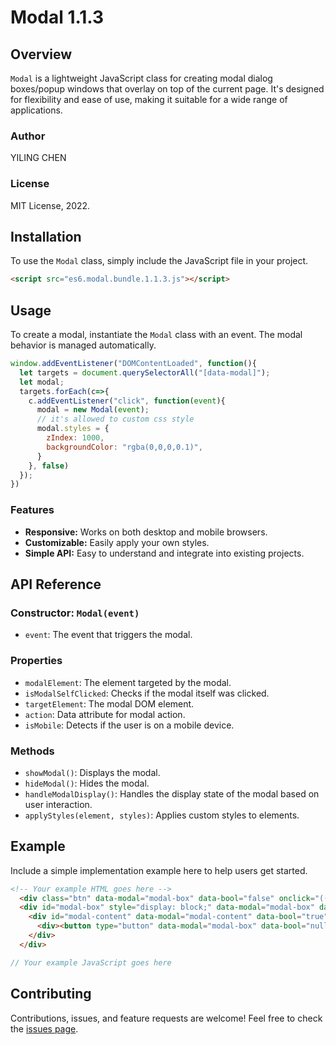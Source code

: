 
# Modal 1.1.3

## Overview
`Modal` is a lightweight JavaScript class for creating modal dialog boxes/popup windows that overlay on top of the current page. It's designed for flexibility and ease of use, making it suitable for a wide range of applications.

### Author
YILING CHEN

### License
MIT License, 2022.

## Installation

To use the `Modal` class, simply include the JavaScript file in your project.

```html
<script src="es6.modal.bundle.1.1.3.js"></script>
```

## Usage

To create a modal, instantiate the `Modal` class with an event. The modal behavior is managed automatically.

```javascript
window.addEventListener("DOMContentLoaded", function(){
  let targets = document.querySelectorAll("[data-modal]");
  let modal;
  targets.forEach(c=>{
    c.addEventListener("click", function(event){
      modal = new Modal(event);
      // it's allowed to custom css style
      modal.styles = {
        zIndex: 1000,
        backgroundColor: "rgba(0,0,0,0.1)",
      }
    }, false)
  });
})
```

### Features

- **Responsive:** Works on both desktop and mobile browsers.
- **Customizable:** Easily apply your own styles.
- **Simple API:** Easy to understand and integrate into existing projects.

## API Reference

### Constructor: `Modal(event)`

- `event`: The event that triggers the modal.

### Properties

- `modalElement`: The element targeted by the modal.
- `isModalSelfClicked`: Checks if the modal itself was clicked.
- `targetElement`: The modal DOM element.
- `action`: Data attribute for modal action.
- `isMobile`: Detects if the user is on a mobile device.

### Methods

- `showModal()`: Displays the modal.
- `hideModal()`: Hides the modal.
- `handleModalDisplay()`: Handles the display state of the modal based on user interaction.
- `applyStyles(element, styles)`: Applies custom styles to elements.

## Example

Include a simple implementation example here to help users get started.

```html
<!-- Your example HTML goes here -->
  <div class="btn" data-modal="modal-box" data-bool="false" onclick="(()=>{console.log(this)})();">點我出現屏障</div>
  <div id="modal-box" style="display: block;" data-modal="modal-box" data-bool="true">
    <div id="modal-content" data-modal="modal-content" data-bool="true">
      <div><button type="button" data-modal="modal-box" data-bool="null">Cancel</button></div>
    </div>
  </div>
```

```javascript
// Your example JavaScript goes here
```

## Contributing

Contributions, issues, and feature requests are welcome! Feel free to check the [issues page](link-to-your-issues).
